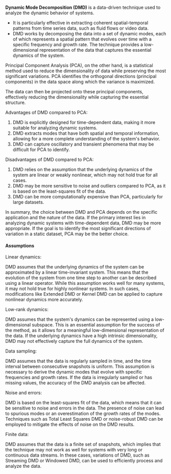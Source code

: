 **Dynamic Mode Decomposition (DMD)** is a data-driven technique used to analyze the dynamic behavior of systems. 
- It is particularly effective in extracting coherent spatial-temporal patterns from time series data, such as fluid flows or video data. 
- DMD works by decomposing the data into a set of dynamic modes, each of which represents a spatial pattern that evolves over time with a specific frequency and growth rate. The technique provides a low-dimensional representation of the data that captures the essential dynamics of the system.

Principal Component Analysis (PCA), on the other hand, is a statistical method used to reduce the dimensionality of data while preserving the most significant variations. PCA identifies the orthogonal directions (principal components) in the data space along which the variance is maximized. 

The data can then be projected onto these principal components, effectively reducing the dimensionality while capturing the essential structure.

Advantages of DMD compared to PCA:

1.  DMD is explicitly designed for time-dependent data, making it more suitable for analyzing dynamic systems.
2.  DMD extracts modes that have both spatial and temporal information, allowing for a more complete understanding of the system's behavior.
3.  DMD can capture oscillatory and transient phenomena that may be difficult for PCA to identify.

Disadvantages of DMD compared to PCA:

1.  DMD relies on the assumption that the underlying dynamics of the system are linear or weakly nonlinear, which may not hold true for all cases.
2.  DMD may be more sensitive to noise and outliers compared to PCA, as it is based on the least-squares fit of the data.
3.  DMD can be more computationally expensive than PCA, particularly for large datasets.

In summary, the choice between DMD and PCA depends on the specific application and the nature of the data. If the primary interest lies in analyzing dynamic systems with time-dependent data, DMD may be more appropriate. If the goal is to identify the most significant directions of variation in a static dataset, PCA may be the better choice.


#### Assumptions

Linear dynamics: 

DMD assumes that the underlying dynamics of the system can be approximated by a linear time-invariant system. This means that the evolution of the system from one time step to another can be described using a linear operator. While this assumption works well for many systems, it may not hold true for highly nonlinear systems. In such cases, modifications like Extended DMD or Kernel DMD can be applied to capture nonlinear dynamics more accurately.

Low-rank dynamics: 

DMD assumes that the system's dynamics can be represented using a low-dimensional subspace. This is an essential assumption for the success of the method, as it allows for a meaningful low-dimensional representation of the data. If the underlying dynamics have a high intrinsic dimensionality, DMD may not effectively capture the full dynamics of the system.

Data sampling: 

DMD assumes that the data is regularly sampled in time, and the time interval between consecutive snapshots is uniform. This assumption is necessary to derive the dynamic modes that evolve with specific frequencies and growth rates. If the data is irregularly sampled or has missing values, the accuracy of the DMD analysis can be affected.

Noise and errors: 

DMD is based on the least-squares fit of the data, which means that it can be sensitive to noise and errors in the data. The presence of noise can lead to spurious modes or an overestimation of the growth rates of the modes. Techniques such as Total Least Squares DMD or noise-robust DMD can be employed to mitigate the effects of noise on the DMD results.

Finite data: 

DMD assumes that the data is a finite set of snapshots, which implies that the technique may not work as well for systems with very long or continuous data streams. In these cases, variations of DMD, such as Streaming DMD or Windowed DMD, can be used to efficiently process and analyze the data.



